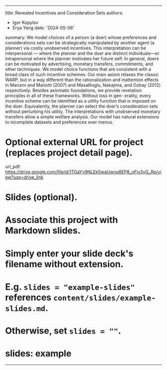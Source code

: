 
---
title: Revealed Incentives and Consideration Sets
authors:
- Igor Kopylov
- Erya Yang
date: '2024-05-06'

summary:  We model choices of a person (a doer) whose preferences and considerations sets can be strategically manipulated by another agent (a planner) via costly unobserved incentives. This interpretation can be interpersonal — where the planner and the doer are distinct individuals—or intrapersonal where the planner motivates her future self. In general, doers can be motivated by advertising, monetary transfers, commitments, and other techniques. We model choice functions that are consistent with a broad class of such incentive schemes. Our main axiom relaxes the classic WARP, but in a way different than the rationalization and inattention effects in Manzini and Mariotti (2007) and Masatlioglu, Nakajima, and Ozbay (2012) respectively. Besides axiomatic foundations, we provide revelation principles in all of these frameworks. Without loss in gen-
erality, every incentive scheme can be identified as a utility function that is imposed on the doer. Equivalently, the planner can select the doer’s consideration sets without perturbing his utility. The interpretations with unobserved monetary transfers allow a simple welfare analysis. Our model has natural extensions to incomplete datasets and preferences over menus. 

# Optional external URL for project (replaces project detail page).
url_pdf: https://drive.google.com/file/d/1TGaYv9NLEk5waUwnq8EP8_nFjy3yG_Rp/view?usp=drive_link




# Slides (optional).
#   Associate this project with Markdown slides.
#   Simply enter your slide deck's filename without extension.
#   E.g. `slides = "example-slides"` references `content/slides/example-slides.md`.
#   Otherwise, set `slides = ""`.
# slides: example





---
